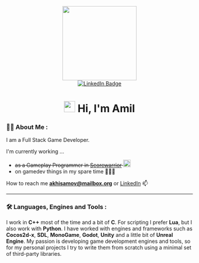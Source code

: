 <div id="header" align="center">
  <img src="https://media.giphy.com/media/1337mjZhdNJWSY/giphy.gif" width="200"/>
  <div id="links">
  <a href="https://www.linkedin.com/in/akhisamov/">
    <img src="https://img.shields.io/badge/LinkedIn-blue?style=for-the-badge&logo=linkedin&logoColor=white" alt="LinkedIn Badge"/>
  </a>
  </div>
  <h1>
    <img src="https://media.giphy.com/media/hvRJCLFzcasrR4ia7z/giphy.gif" width="30px"/> Hi, I'm Amil
  </h1>
</div>

### 👨‍💻 About Me :

I am a Full Stack Game Developer.

I'm currently working ...
  - ~~as a Gameplay Programmer in [Scorewarrior](https://scorewarrior.com/) <a href="https://scorewarrior.com/"><img src="https://assets-global.website-files.com/633da33305ac754156026dd8/6399dbd8964dcc72df263423_scorewarriror-256-256.png" title="Scorewarrior" alt="Scorewarrior" height="20" /></a>~~
  - on gamedev things in my spare time 🧑🏻‍💻

How to reach me **akhisamov@mailbox.org** or [LinkedIn](https://www.linkedin.com/in/akhisamov/) :mailbox:

---

### 🛠️ Languages, Engines and Tools :

I work in **C++** most of the time and a bit of **C**. For scripting I prefer **Lua**, but I also work with **Python**. I have worked with engines and frameworks such as **Cocos2d-x**, **SDL**, **MonoGame**, **Godot**, **Unity** and a little bit of **Unreal Engine**. My passion is developing game development engines and tools, so for my personal projects I try to write them from scratch using a minimal set of third-party libraries.
